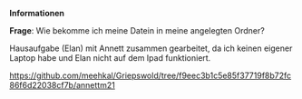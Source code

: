 **Informationen**

__Frage__: Wie bekomme ich meine Datein in meine angelegten Ordner?


Hausaufgabe (Elan) mit Annett zusammen gearbeitet, da ich keinen eigener Laptop habe und Elan nicht auf dem Ipad funktioniert. 

https://github.com/meehkal/Griepswold/tree/f9eec3b1c5e85f37719f8b72fc86f6d22038cf7b/annettm21
